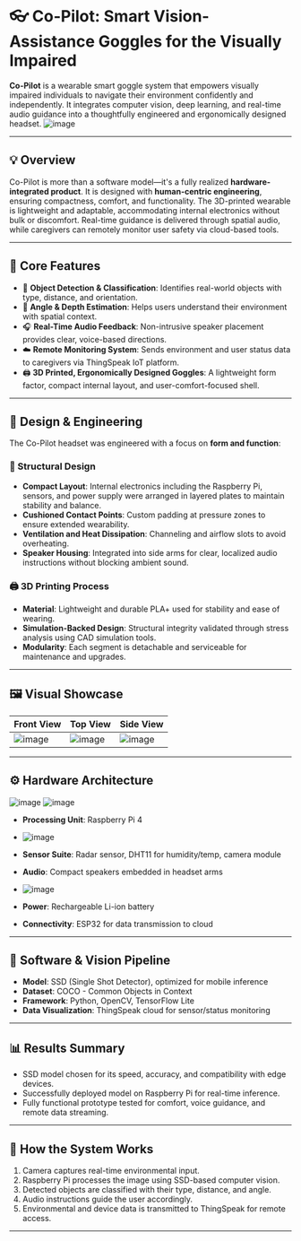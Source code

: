# 👓 Co-Pilot: Smart Vision-Assistance Goggles for the Visually Impaired

**Co-Pilot** is a wearable smart goggle system that empowers visually impaired individuals to navigate their environment confidently and independently. It integrates computer vision, deep learning, and real-time audio guidance into a thoughtfully engineered and ergonomically designed headset.
![image](https://github.com/user-attachments/assets/0cb91ea8-08a5-47e0-9e9f-6687f15f94f4)


---

## 💡 Overview

Co-Pilot is more than a software model—it's a fully realized **hardware-integrated product**. It is designed with **human-centric engineering**, ensuring compactness, comfort, and functionality. The 3D-printed wearable is lightweight and adaptable, accommodating internal electronics without bulk or discomfort. Real-time guidance is delivered through spatial audio, while caregivers can remotely monitor user safety via cloud-based tools.

---

## 🧠 Core Features

- 🔎 **Object Detection & Classification**: Identifies real-world objects with type, distance, and orientation.
- 🧭 **Angle & Depth Estimation**: Helps users understand their environment with spatial context.
- 🎧 **Real-Time Audio Feedback**: Non-intrusive speaker placement provides clear, voice-based directions.
- ☁️ **Remote Monitoring System**: Sends environment and user status data to caregivers via ThingSpeak IoT platform.
- 🖨️ **3D Printed, Ergonomically Designed Goggles**: A lightweight form factor, compact internal layout, and user-comfort-focused shell.

---

## 🧩 Design & Engineering

The Co-Pilot headset was engineered with a focus on **form and function**:

### 🔧 Structural Design

- **Compact Layout**: Internal electronics including the Raspberry Pi, sensors, and power supply were arranged in layered plates to maintain stability and balance.
- **Cushioned Contact Points**: Custom padding at pressure zones to ensure extended wearability.
- **Ventilation and Heat Dissipation**: Channeling and airflow slots to avoid overheating.
- **Speaker Housing**: Integrated into side arms for clear, localized audio instructions without blocking ambient sound.

### 🖨️ 3D Printing Process

- **Material**: Lightweight and durable PLA+ used for stability and ease of wearing.
- **Simulation-Backed Design**: Structural integrity validated through stress analysis using CAD simulation tools.
- **Modularity**: Each segment is detachable and serviceable for maintenance and upgrades.

---

## 🖼 Visual Showcase

| Front View | Top View | Side View |
|------------|----------|-----------|
|![image](https://github.com/user-attachments/assets/fbff9a04-f8a1-4df6-a1c8-85d2d666c81f) | ![image](https://github.com/user-attachments/assets/6be74598-f947-4fc1-b2d0-ee13fa08b51f)| ![image](https://github.com/user-attachments/assets/f5a962c6-77f6-4927-bae1-561d25c765f1) |


---

## ⚙️ Hardware Architecture
![image](https://github.com/user-attachments/assets/2d5d0e53-56b7-42f0-a7cf-64f25d564fa1)
![image](https://github.com/user-attachments/assets/68583c56-f72b-49d1-9b58-e80ea8f35bbb)

- **Processing Unit**: Raspberry Pi 4
- ![image](https://github.com/user-attachments/assets/3d8aaa76-fdb4-4738-88eb-4474d4e1a257)

- **Sensor Suite**: Radar sensor, DHT11 for humidity/temp, camera module
- **Audio**: Compact speakers embedded in headset arms
- ![image](https://github.com/user-attachments/assets/19d24693-10ae-4724-99b4-3060d34d628e)

- **Power**: Rechargeable Li-ion battery
- **Connectivity**: ESP32 for data transmission to cloud


---

## 🔬 Software & Vision Pipeline

- **Model**: SSD (Single Shot Detector), optimized for mobile inference
- **Dataset**: COCO - Common Objects in Context
- **Framework**: Python, OpenCV, TensorFlow Lite
- **Data Visualization**: ThingSpeak cloud for sensor/status monitoring

---

## 📊 Results Summary

- SSD model chosen for its speed, accuracy, and compatibility with edge devices.
- Successfully deployed model on Raspberry Pi for real-time inference.
- Fully functional prototype tested for comfort, voice guidance, and remote data streaming.

---

## 🚀 How the System Works

1. Camera captures real-time environmental input.
2. Raspberry Pi processes the image using SSD-based computer vision.
3. Detected objects are classified with their type, distance, and angle.
4. Audio instructions guide the user accordingly.
5. Environmental and device data is transmitted to ThingSpeak for remote access.

---


